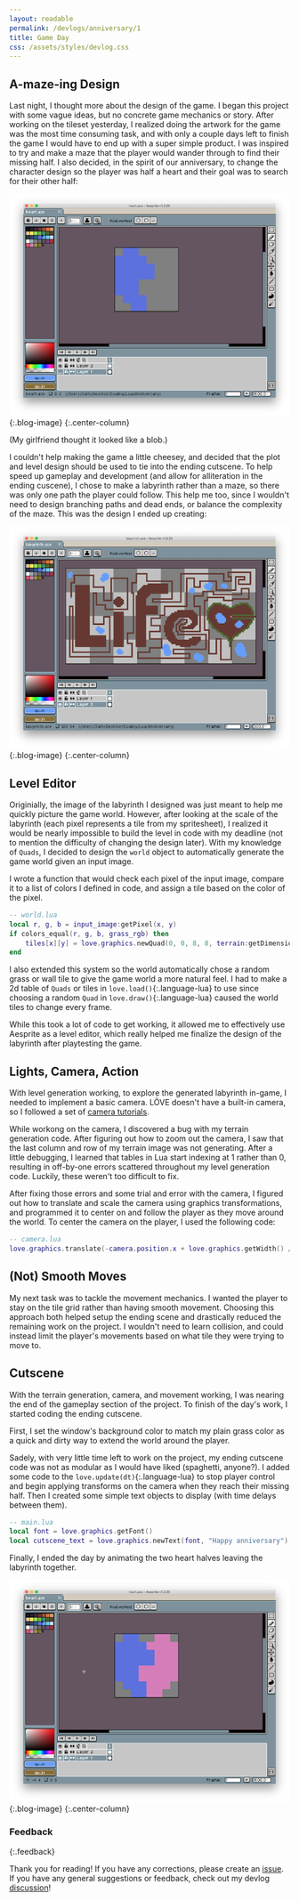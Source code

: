 ```yaml
---
layout: readable
permalink: /devlogs/anniversary/1
title: Game Day
css: /assets/styles/devlog.css
---
```

## A-maze-ing Design

Last night, I thought more about the design of the game. I began this project with some vague ideas, but no concrete game mechanics or story. After working on the tileset yesterday, I realized doing the artwork for the game was the most time consuming task, and with only a couple days left to finish the game I would have to end up with a super simple product. I was inspired to try and make a maze that the player would wander through to find their missing half. I also decided, in the spirit of our anniversary, to change the character design so the player was half a heart and their goal was to search for their other half:

![](/assets/images/devlogs/anniversary/devlog1/player.png){:.blog-image}
{:.center-column}

(My girlfriend thought it looked like a blob.)

I couldn't help making the game a little cheesey, and decided that the plot and level design should be used to tie into the ending cutscene. To help speed up gameplay and development (and allow for alliteration in the ending cuscene), I chose to make a labyrinth rather than a maze, so there was only one path the player could follow. This help me too, since I wouldn't need to design branching paths and dead ends, or balance the complexity of the maze. This was the design I ended up creating:

![](/assets/images/devlogs/anniversary/devlog1/labyrinth.png){:.blog-image}
{:.center-column}

## Level Editor

Originially, the image of the labyrinth I designed was just meant to help me quickly picture the game world. However, after looking at the scale of the labyrinth (each pixel represents a tile from my spritesheet), I realized it would be nearly impossible to build the level in code with my deadline (not to mention the difficulty of changing the design later). With my knowledge of `Quads`, I decided to design the `world` object to automatically generate the game world given an input image.

I wrote a function that would check each pixel of the input image, compare it to a list of colors I defined in code, and assign a tile based on the color of the pixel.

```lua
-- world.lua
local r, g, b = input_image:getPixel(x, y)
if colors_equal(r, g, b, grass_rgb) then
	tiles[x][y] = love.graphics.newQuad(0, 0, 8, 8, terrain:getDimensions())
end
```

I also extended this system so the world automatically chose a random grass or wall tile to give the game world a more natural feel. I had to make a 2d table of `Quads` or tiles in `love.load()`{:.language-lua} to use since choosing a random `Quad` in `love.draw()`{:.language-lua} caused the world tiles to change every frame.

While this took a lot of code to get working, it allowed me to effectively use Aesprite as a level editor, which really helped me finalize the design of the labyrinth after playtesting the game.

## Lights, Camera, Action

With level generation working, to explore the generated labyrinth in-game, I needed to implement a basic camera. LÖVE doesn't have a built-in camera, so I followed a set of [camera tutorials](https://ebens.me/post/cameras-in-love2d-part-1-the-basics).

While workong on the camera, I discovered a bug with my terrain generation code. After figuring out how to zoom out the camera, I saw that the last column and row of my terrain image was not generating. After a little debugging, I learned that tables in Lua start indexing at 1 rather than 0, resulting in off-by-one errors scattered throughout my level generation code. Luckily, these weren't too difficult to fix.

After fixing those errors and some trial and error with the camera, I figured out how to translate and scale the camera using graphics transformations, and programmed it to center on and follow the player as they move around the world. To center the camera on the player, I used the following code:

```lua
-- camera.lua
love.graphics.translate(-camera.position.x + love.graphics.getWidth() / 2 * camera.scale.x, -camera.position.y + love.graphics.getHeight() / 2 * camera.scale.y)
```

## (Not) Smooth Moves

My next task was to tackle the movement mechanics. I wanted the player to stay on the tile grid rather than having smooth movement. Choosing this approach both helped setup the ending scene and drastically reduced the remaining work on the project. I wouldn't need to learn collision, and could instead limit the player's movements based on what tile they were trying to move to.

## Cutscene

With the terrain generation, camera, and movement working, I was nearing the end of the gameplay section of the project. To finish of the day's work, I started coding the ending cutscene.

First, I set the window's background color to match my plain grass color as a quick and dirty way to extend the world around the player.

Sadely, with very little time left to work on the project, my ending cutscene code was not as modular as I would have liked (spaghetti, anyone?). I added some code to the `love.update(dt)`{:.language-lua} to stop player control and begin applying transforms on the camera when they reach their missing half. Then I created some simple text objects to display (with time delays between them).

```lua
-- main.lua
local font = love.graphics.getFont()
local cutscene_text = love.graphics.newText(font, "Happy anniversary")
```

Finally, I ended the day by animating the two heart halves leaving the labyrinth together.

![](/assets/images/devlogs/anniversary/devlog1/heart.png){:.blog-image}
{:.center-column}

### Feedback
{:.feedback}

Thank you for reading! If you have any corrections, please create an [issue](https://github.com/Sammcb/Sammcb.github.io/issues/new/choose). If you have any general suggestions or feedback, check out my devlog [discussion](https://github.com/Sammcb/Sammcb.github.io/discussions/3)!
